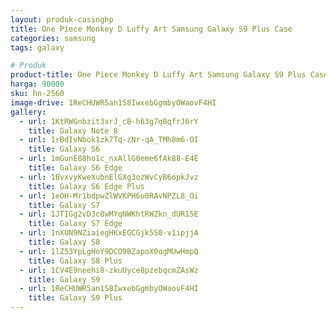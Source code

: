 ```yaml
---
layout: produk-casinghp
title: One Piece Monkey D Luffy Art Samsung Galaxy S9 Plus Case
categories: samsung
tags: galaxy

# Produk
product-title: One Piece Monkey D Luffy Art Samsung Galaxy S9 Plus Case
harga: 90000
sku: hn-2560
image-drive: 1ReCHUWR5an1S8IwxebGgmbyOWaovF4HI
gallery:
  - url: 1KtRWGnbzit3xrJ_cB-h63g7qBqfrJ6rY
    title: Galaxy Note 8
  - url: 1rBdIvNbok1zk7Tq-zNr-qA_TMh8m6-OI
    title: Galaxy S6
  - url: 1mGunE88ho1c_nxAllG0eme6fAk88-E4E
    title: Galaxy S6 Edge
  - url: 1BvxvyKweXubnElGXg3ozWvCyB6opkJvz
    title: Galaxy S6 Edge Plus
  - url: 1eOH-Mr1bdpwZlWVKPH6u0RAvNPZL8_Oi
    title: Galaxy S7
  - url: 1JTIGg2vD3c8wMYqNWKhtRWZkn_dUR15E
    title: Galaxy S7 Edge
  - url: 1nXUN9NZiaiegHKxEGCGjk5S0-v1ipjjA
    title: Galaxy S8
  - url: 1lZ53YpLgHoY9DCO9BZapoX0ogMUwHmpQ
    title: Galaxy S8 Plus
  - url: 1CV4E9neehi8-zkuUyce8pzebqcmZAsWz
    title: Galaxy S9
  - url: 1ReCHUWR5an1S8IwxebGgmbyOWaovF4HI
    title: Galaxy S9 Plus
---
```

